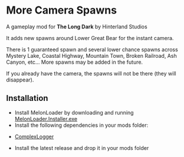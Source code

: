# More Camera Spawns

A gameplay mod for **The Long Dark** by Hinterland Studios

It adds new spawns around Lower Great Bear for the instant camera. 

There is 1 guaranteed spawn and several lower chance spawns across Mystery Lake, Coastal Highway, Mountain Town, Broken Railroad, Ash Canyon, etc... More spawns may be added in the future.

If you already have the camera, the spawns will not be there (they will disappear). 

## Installation

* Install MelonLoader by downloading and running [MelonLoader.Installer.exe](https://github.com/HerpDerpinstine/MelonLoader/releases/latest/download/MelonLoader.Installer.exe)
* Install the following dependencies in your mods folder: 

- [ComplexLogger](https://github.com/Arkhorse/Complex-Logger/releases/latest)

* Install the latest release and drop it in your mods folder
